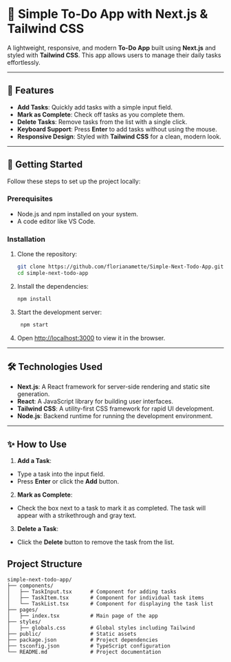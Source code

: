 # 📝 Simple To-Do App with Next.js & Tailwind CSS

A lightweight, responsive, and modern **To-Do App** built using **Next.js** and styled with **Tailwind CSS**. This app allows users to manage their daily tasks effortlessly.

---

## 🌟 Features

- **Add Tasks**: Quickly add tasks with a simple input field.
- **Mark as Complete**: Check off tasks as you complete them.
- **Delete Tasks**: Remove tasks from the list with a single click.
- **Keyboard Support**: Press **Enter** to add tasks without using the mouse.
- **Responsive Design**: Styled with **Tailwind CSS** for a clean, modern look.

---

## 🚀 Getting Started

Follow these steps to set up the project locally:

### Prerequisites

- Node.js and npm installed on your system.
- A code editor like VS Code.

### Installation

1. Clone the repository:

   ```bash
   git clone https://github.com/florianamette/Simple-Next-Todo-App.git
   cd simple-next-todo-app
   ```
2. Install the dependencies:

   ```bash
   npm install
   ```
3. Start the development server:

   ```bash
    npm start
    ```
   
4. Open [http://localhost:3000](http://localhost:3000) to view it in the browser.

---

## 🛠️ Technologies Used

- **Next.js**: A React framework for server-side rendering and static site generation.
- **React**: A JavaScript library for building user interfaces.
- **Tailwind CSS**: A utility-first CSS framework for rapid UI development.
- **Node.js**: Backend runtime for running the development environment.

---

## ✨ How to Use

1. **Add a Task**:
- Type a task into the input field.
- Press **Enter** or click the **Add** button.

2. **Mark as Complete**:
- Check the box next to a task to mark it as completed. The task will appear with a strikethrough and gray text.

3. **Delete a Task**:
- Click the **Delete** button to remove the task from the list.

## Project Structure

```
simple-next-todo-app/
├── components/
│   ├── TaskInput.tsx      # Component for adding tasks
│   ├── TaskItem.tsx       # Component for individual task items
│   └── TaskList.tsx       # Component for displaying the task list
├── pages/
│   ├── index.tsx          # Main page of the app
├── styles/
│   ├── globals.css        # Global styles including Tailwind
├── public/                # Static assets
├── package.json           # Project dependencies
├── tsconfig.json          # TypeScript configuration
└── README.md              # Project documentation
```